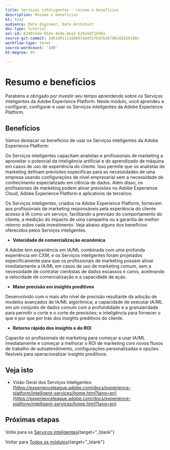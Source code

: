 ```yaml
---
title: Serviços inteligentes - resumo e benefícios
description: Resumo e benefícios
kt: 5342
audience: Data Engineer, Data Architect
doc-type: tutorial
exl-id: 6248cb4e-05da-4eda-bea2-b28a9df2b96a
source-git-commit: 3d61d91111d8693ab031fbd7b26706c02818108c
workflow-type: tm+mt
source-wordcount: '330'
ht-degree: 0%

---
```


# Resumo e benefícios

Parabéns e obrigado por investir seu tempo aprendendo sobre os Serviços inteligentes da Adobe Experience Platform.
Neste módulo, você aprendeu a configurar, configurar e usar os Serviços inteligentes da Adobe Experience Platform.

## Benefícios

Vamos destacar os benefícios de usar os Serviços inteligentes da Adobe Experience Platform:

Os Serviços inteligentes capacitam analistas e profissionais de marketing a aproveitar o potencial da inteligência artificial e do aprendizado de máquina em casos de uso de experiência do cliente. Isso permite que os analistas de marketing definam previsões específicas para as necessidades de uma empresa usando configurações de nível empresarial sem a necessidade de conhecimento especializado em ciência de dados. Além disso, os profissionais de marketing podem ativar previsões no Adobe Experience Cloud, Adobe Experience Platform e aplicativos de terceiros.

Os Serviços inteligentes, criados na Adobe Experience Platform, fornecem aos profissionais de marketing responsáveis pela experiência do cliente acesso à IA como um serviço, facilitando a previsão do comportamento do cliente, a medição do impacto de uma campanha ou a garantia de melhor retorno sobre cada investimento. Veja abaixo alguns dos benefícios oferecidos pelos Serviços inteligentes.

- **Velocidade de comercialização econômica**

A Adobe tem experiência em IA/ML combinada com uma profunda experiência em CXM, e os Serviços inteligentes foram projetados especificamente para que os profissionais de marketing possam ativar imediatamente a IA/ML em casos de uso de marketing comum, sem a necessidade de contratar cientistas de dados escassos e caros, acelerando a velocidade de comercialização e a capacidade de ação.

- **Maior precisão em insights preditivos**

Desenvolvido com o mais alto nível de precisão resultante da adoção de modelos avançados de IA/ML algorítmica; a capacidade de executar IA/ML em um conjunto de dados comum com a profundidade e a granularidade para permitir o corte e o corte de previsões; e inteligência para fornecer o que e por que por trás dos insights preditivos do cliente.

- **Retorno rápido dos insights e do ROI**

Capacite os profissionais de marketing para começar a usar IA/ML imediatamente e começar a melhorar o ROI de marketing com novos fluxos de trabalho de autoatendimento, configurações personalizadas e opções flexíveis para operacionalizar insights preditivos.

## Veja isto

- Visão Geral dos Serviços Inteligentes: [https://experienceleague.adobe.com/docs/experience-platform/intelligent-services/home.html?lang=en](https://experienceleague.adobe.com/docs/experience-platform/intelligent-services/home.html?lang=en)

## Próximas etapas

Volte para os [Serviços inteligentes](./intelligent-services.md){target="_blank"}

Voltar para [Todos os módulos](./../../../../overview.md){target="_blank"}
